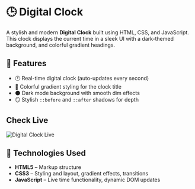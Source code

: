 # 🕒 Digital Clock

A stylish and modern **Digital Clock** built using HTML, CSS, and JavaScript. This clock displays the current time in a sleek UI with a dark-themed background, and colorful gradient headings.

## 🚀 Features

- 🕐 Real-time digital clock (auto-updates every second)
- 🎨 Colorful gradient styling for the clock title
- 🌑 Dark mode background with smooth dim effects
- 🪞 Stylish `::before` and `::after` shadows for depth

## Check Live

![Digital Clock Live](https://project-digitalclock-09.netlify.app)


## 🔧 Technologies Used

- **HTML5** – Markup structure
- **CSS3** – Styling and layout, gradient effects, transitions
- **JavaScript** – Live time functionality, dynamic DOM updates

